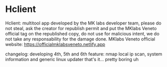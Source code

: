 # Hclient
Hclient: multitool app developed by the MK labs developer team,
please do not steal, ask the creator for republish permit and put the MKlabs Veneto official tag on the republished copy,
do not use for malicious intent, we do not take any responsability for the damage done.
MKlabs Veneto official website: https://officialmklabsveneto.netlify.app

changelog: developing 4th, 5th and 6th feature: nmap local ip scan, system information and generic linux updater
           that's it... pretty boring uh